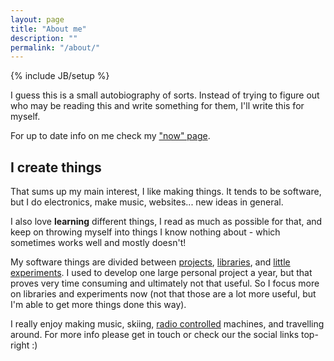 ```yaml
---
layout: page
title: "About me"
description: ""
permalink: "/about/"
---
```

{% include JB/setup %}

I guess this is a small autobiography of sorts. Instead of trying to figure out who may be reading this and write something for them, I'll write this for myself.

For up to date info on me check my ["now" page](/now).

## I create things

That sums up my main interest, I like making things. It tends to be software, but I do electronics, make music, websites... new ideas in general.

I also love **learning** different things, I read as much as possible for that, and keep on throwing myself into things I know nothing about - which sometimes works well and mostly doesn't!


My software things are divided between [projects](/projects), [libraries](https://github.com/aurbano), and [little experiments](/labs). I used to develop one large personal project a year, but that proves very time consuming and ultimately not that useful.
So I focus more on libraries and experiments now (not that those are a lot more useful, but I'm able to get more things done this way).

I really enjoy making music, skiing, [radio controlled](/rc) machines, and travelling around. For more info please get in touch or check our the social links top-right :)